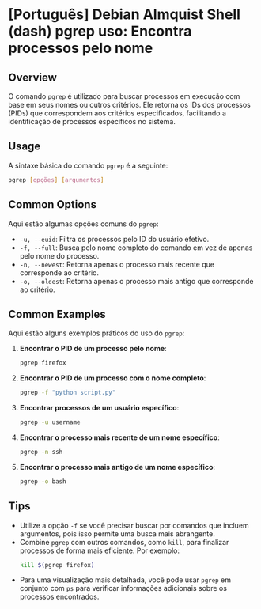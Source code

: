 # [Português] Debian Almquist Shell (dash) pgrep uso: Encontra processos pelo nome

## Overview
O comando `pgrep` é utilizado para buscar processos em execução com base em seus nomes ou outros critérios. Ele retorna os IDs dos processos (PIDs) que correspondem aos critérios especificados, facilitando a identificação de processos específicos no sistema.

## Usage
A sintaxe básica do comando `pgrep` é a seguinte:

```bash
pgrep [opções] [argumentos]
```

## Common Options
Aqui estão algumas opções comuns do `pgrep`:

- `-u, --euid`: Filtra os processos pelo ID do usuário efetivo.
- `-f, --full`: Busca pelo nome completo do comando em vez de apenas pelo nome do processo.
- `-n, --newest`: Retorna apenas o processo mais recente que corresponde ao critério.
- `-o, --oldest`: Retorna apenas o processo mais antigo que corresponde ao critério.

## Common Examples
Aqui estão alguns exemplos práticos do uso do `pgrep`:

1. **Encontrar o PID de um processo pelo nome**:
   ```bash
   pgrep firefox
   ```

2. **Encontrar o PID de um processo com o nome completo**:
   ```bash
   pgrep -f "python script.py"
   ```

3. **Encontrar processos de um usuário específico**:
   ```bash
   pgrep -u username
   ```

4. **Encontrar o processo mais recente de um nome específico**:
   ```bash
   pgrep -n ssh
   ```

5. **Encontrar o processo mais antigo de um nome específico**:
   ```bash
   pgrep -o bash
   ```

## Tips
- Utilize a opção `-f` se você precisar buscar por comandos que incluem argumentos, pois isso permite uma busca mais abrangente.
- Combine `pgrep` com outros comandos, como `kill`, para finalizar processos de forma mais eficiente. Por exemplo:
  ```bash
  kill $(pgrep firefox)
  ```
- Para uma visualização mais detalhada, você pode usar `pgrep` em conjunto com `ps` para verificar informações adicionais sobre os processos encontrados.